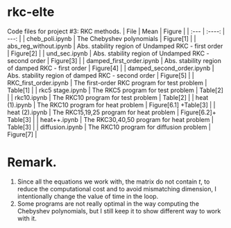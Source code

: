 # rkc-elte
Code files for project #3: RKC methods.
| File        | Mean        | Figure        |
| :---        |    :----:   |          ---: |
| cheb_poli.ipynb      | The Chebyshev polynomials      | Figure[1]   |
| abs_reg_without.ipynb   | Abs. stability region  of Undamped RKC - first order      | Figure[2]     |
| und_sec.ipynb   | Abs. stability region  of Undamped RKC - second order      | Figure[3]     |
| damped_first_order.ipynb   | Abs. stability region  of damped RKC - first order      | Figure[4]     |
| damped_second_order.ipynb   | Abs. stability region  of damped RKC - second order      | Figure[5]     |
| RKC_first_order.ipynb   | The first-order RKC program  for test problem     | Table[1]   |
| rkc5 stage.ipynb   | The RKC5 program for test problem    | Table[2]     |
| rkc10.ipynb   | The RKC10 program  for test problem     | Table[2]     |
| heat (1).ipynb   | The RKC10 program  for heat problem     | Figure[6.1]  +Table[3]   |
| heat (2).ipynb   | The RKC15,19,25 program  for heat problem     | Figure[6.2]+ Table[3]     |
| heat++.ipynb   | The RKC30,40,50 program  for heat problem     | Table[3]   |
| diffusion.ipynb   | The RKC10 program  for diffusion problem     | Figure[7]    |


# Remark.
1. Since all the equations we work with, the matrix do not contain $t$, to reduce the computational cost and to avoid mismatching dimension, I intentionally change the value of time in the loop.
2. Some programs are not really optimal in the way computing the Chebyshev polynomials, but I still keep it to show different way to work with it.
